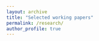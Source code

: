 ```yaml
---
layout: archive
title: "Selected working papers"
permalink: /research/
author_profile: true
---
```


